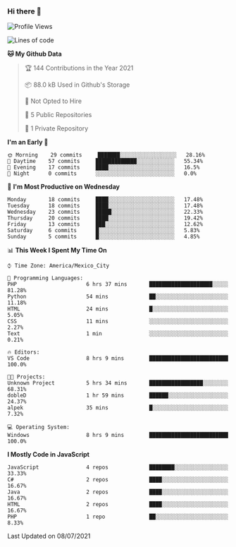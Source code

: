 ### Hi there 👋

<!--START_SECTION:waka-->
![Profile Views](http://img.shields.io/badge/Profile%20Views-0-blue)

![Lines of code](https://img.shields.io/badge/From%20Hello%20World%20I%27ve%20Written-1.8%20million%20lines%20of%20code-blue)

**🐱 My Github Data** 

> 🏆 144 Contributions in the Year 2021
 > 
> 📦 88.0 kB Used in Github's Storage 
 > 
> 🚫 Not Opted to Hire
 > 
> 📜 5 Public Repositories 
 > 
> 🔑 1 Private Repository 
 > 
**I'm an Early 🐤** 

```text
🌞 Morning    29 commits     ███████░░░░░░░░░░░░░░░░░░   28.16% 
🌆 Daytime    57 commits     █████████████░░░░░░░░░░░░   55.34% 
🌃 Evening    17 commits     ████░░░░░░░░░░░░░░░░░░░░░   16.5% 
🌙 Night      0 commits      ░░░░░░░░░░░░░░░░░░░░░░░░░   0.0%

```
📅 **I'm Most Productive on Wednesday** 

```text
Monday       18 commits     ████░░░░░░░░░░░░░░░░░░░░░   17.48% 
Tuesday      18 commits     ████░░░░░░░░░░░░░░░░░░░░░   17.48% 
Wednesday    23 commits     █████░░░░░░░░░░░░░░░░░░░░   22.33% 
Thursday     20 commits     ████░░░░░░░░░░░░░░░░░░░░░   19.42% 
Friday       13 commits     ███░░░░░░░░░░░░░░░░░░░░░░   12.62% 
Saturday     6 commits      █░░░░░░░░░░░░░░░░░░░░░░░░   5.83% 
Sunday       5 commits      █░░░░░░░░░░░░░░░░░░░░░░░░   4.85%

```


📊 **This Week I Spent My Time On** 

```text
⌚︎ Time Zone: America/Mexico_City

💬 Programming Languages: 
PHP                      6 hrs 37 mins       ████████████████████░░░░░   81.28% 
Python                   54 mins             ██░░░░░░░░░░░░░░░░░░░░░░░   11.18% 
HTML                     24 mins             █░░░░░░░░░░░░░░░░░░░░░░░░   5.05% 
CSS                      11 mins             ░░░░░░░░░░░░░░░░░░░░░░░░░   2.27% 
Text                     1 min               ░░░░░░░░░░░░░░░░░░░░░░░░░   0.21%

🔥 Editors: 
VS Code                  8 hrs 9 mins        █████████████████████████   100.0%

🐱‍💻 Projects: 
Unknown Project          5 hrs 34 mins       █████████████████░░░░░░░░   68.31% 
dobleD                   1 hr 59 mins        ██████░░░░░░░░░░░░░░░░░░░   24.37% 
alpek                    35 mins             █░░░░░░░░░░░░░░░░░░░░░░░░   7.32%

💻 Operating System: 
Windows                  8 hrs 9 mins        █████████████████████████   100.0%

```

**I Mostly Code in JavaScript** 

```text
JavaScript               4 repos             ████████░░░░░░░░░░░░░░░░░   33.33% 
C#                       2 repos             ████░░░░░░░░░░░░░░░░░░░░░   16.67% 
Java                     2 repos             ████░░░░░░░░░░░░░░░░░░░░░   16.67% 
HTML                     2 repos             ████░░░░░░░░░░░░░░░░░░░░░   16.67% 
PHP                      1 repo              ██░░░░░░░░░░░░░░░░░░░░░░░   8.33%

```



 Last Updated on 08/07/2021
<!--END_SECTION:waka-->

<!--
**JorgeGinez/JorgeGinez** is a ✨ _special_ ✨ repository because its `README.md` (this file) appears on your GitHub profile.

Here are some ideas to get you started:

- 🔭 I’m currently working on ...
- 🌱 I’m currently learning ...
- 👯 I’m looking to collaborate on ...
- 🤔 I’m looking for help with ...
- 💬 Ask me about ...
- 📫 How to reach me: ...
- 😄 Pronouns: ...
- ⚡ Fun fact: ...
-->
